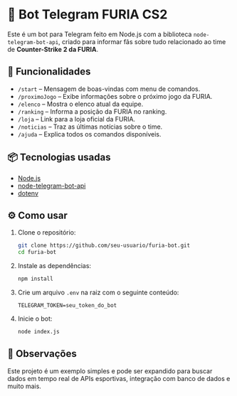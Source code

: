 # 🦁 Bot Telegram FURIA CS2

Este é um bot para Telegram feito em Node.js com a biblioteca `node-telegram-bot-api`, criado para informar fãs sobre tudo relacionado ao time de **Counter-Strike 2 da FURIA**.

## 🚀 Funcionalidades

- `/start` – Mensagem de boas-vindas com menu de comandos.
- `/proximoJogo` – Exibe informações sobre o próximo jogo da FURIA.
- `/elenco` – Mostra o elenco atual da equipe.
- `/ranking` – Informa a posição da FURIA no ranking.
- `/loja` – Link para a loja oficial da FURIA.
- `/noticias` – Traz as últimas notícias sobre o time.
- `/ajuda` – Explica todos os comandos disponíveis.

## 📦 Tecnologias usadas

- [Node.js](https://nodejs.org/)
- [node-telegram-bot-api](https://github.com/yagop/node-telegram-bot-api)
- [dotenv](https://www.npmjs.com/package/dotenv)

## ⚙️ Como usar

1. Clone o repositório:
   ```bash
   git clone https://github.com/seu-usuario/furia-bot.git
   cd furia-bot
   ```

2. Instale as dependências:
   ```bash
   npm install
   ```

3. Crie um arquivo `.env` na raiz com o seguinte conteúdo:
   ```
   TELEGRAM_TOKEN=seu_token_do_bot
   ```

4. Inicie o bot:
   ```bash
   node index.js
   ```

## 📌 Observações

Este projeto é um exemplo simples e pode ser expandido para buscar dados em tempo real de APIs esportivas, integração com banco de dados e muito mais.

